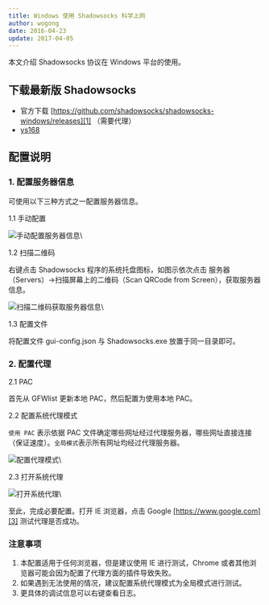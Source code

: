 ```yaml
---
title: Windows 使用 Shadowsocks 科学上网
author: wogong
date: 2016-04-23
update: 2017-04-05
---
```


本文介绍 Shadowsocks 协议在 Windows 平台的使用。

## 下载最新版 Shadowsocks
- 官方下载 [https://github.com/shadowsocks/shadowsocks-windows/releases][1] （需要代理）
- [ys168][2]

## 配置说明
### 1. 配置服务器信息
可使用以下三种方式之一配置服务器信息。

1.1 手动配置

![手动配置服务器信息][image-1]\\

1.2 扫描二维码

右键点击 Shadowsocks 程序的系统托盘图标，如图示依次点击 服务器（Servers）-\>扫描屏幕上的二维码（Scan QRCode from Screen），获取服务器信息。

![扫描二维码获取服务器信息][image-2]\\

1.3 配置文件

将配置文件 gui-config.json 与 Shadowsocks.exe 放置于同一目录即可。

### 2. 配置代理
2.1 PAC

首先从 GFWlist 更新本地 PAC，然后配置为使用本地 PAC。

2.2 配置系统代理模式

`使用 PAC` 表示依据 PAC 文件确定哪些网址经过代理服务器，哪些网址直接连接（保证速度）。`全局模式`表示所有网址均经过代理服务器。

![配置代理模式][image-3]\\


2.3 打开系统代理

![打开系统代理][image-4]\\

至此，完成必要配置。打开 IE 浏览器，点击 Google [https://www.google.com][3] 测试代理是否成功。

### 注意事项
1. 本配置适用于任何浏览器，但是建议使用 IE 进行测试，Chrome 或者其他浏览器可能会因为配置了代理方面的插件导致失败。
2. 如果遇到无法使用的情况，建议配置系统代理模式为全局模式进行测试。
3. 更具体的调试信息可以右键查看日志。

[1]:	https://github.com/shadowsocks/shadowsocks-windows/releases
[2]: http://wogong.ys168.com
[3]:	https://www.google.com
[image-1]: https://dl.dropboxusercontent.com/s/zvc0xab4t7w8d4z/windows_ss_1.jpg
[image-2]: https://dl.dropboxusercontent.com/s/guj0ynl36tzfmzv/windows_ss_2.jpg
[image-3]: https://dl.dropboxusercontent.com/s/2gvjimp0ra4xdd8/windows_ss_3.jpg
[image-4]: https://dl.dropboxusercontent.com/s/gmnax4uxluezz7y/windows_ss_4.jpg
